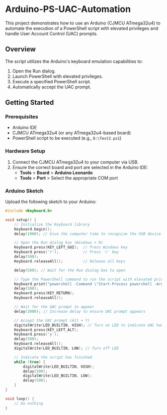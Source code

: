 # Arduino-PS-UAC-Automation

This project demonstrates how to use an Arduino (CJMCU ATmega32u4) to automate the execution of a PowerShell script with elevated privileges and handle User Account Control (UAC) prompts.

## Overview

The script utilizes the Arduino's keyboard emulation capabilities to:
1. Open the Run dialog.
2. Launch PowerShell with elevated privileges.
3. Execute a specified PowerShell script.
4. Automatically accept the UAC prompt.

## Getting Started

### Prerequisites

- Arduino IDE
- CJMCU ATmega32u4 (or any ATmega32u4-based board)
- PowerShell script to be executed (e.g., `D:\Test2.ps1`)

### Hardware Setup

1. Connect the CJMCU ATmega32u4 to your computer via USB.
2. Ensure the correct board and port are selected in the Arduino IDE:
   - **Tools** > **Board** > **Arduino Leonardo**
   - **Tools** > **Port** > Select the appropriate COM port

### Arduino Sketch

Upload the following sketch to your Arduino:

```cpp
#include <Keyboard.h>

void setup() {
    // Initialize the Keyboard library
    Keyboard.begin();
    delay(1000); // Give the computer time to recognize the USB device

    // Open the Run dialog box (Windows + R)
    Keyboard.press(KEY_LEFT_GUI);  // Press Windows key
    Keyboard.press('r');           // Press 'r' key
    delay(500);
    Keyboard.releaseAll();         // Release all keys

    delay(500); // Wait for the Run dialog box to open

    // Type the PowerShell command to run the script with elevated privileges and bypass execution policy
    Keyboard.print("powershell -Command \"Start-Process powershell -ArgumentList '-NoProfile -ExecutionPolicy Bypass -File \"D:\\Test2.ps1\"' -Verb RunAs\"");
    delay(500);
    Keyboard.press(KEY_RETURN);
    Keyboard.releaseAll();

    // Wait for the UAC prompt to appear
    delay(3000); // Increase delay to ensure UAC prompt appears

    // Accept the UAC prompt (Alt + Y)
    digitalWrite(LED_BUILTIN, HIGH); // Turn on LED to indicate UAC handling
    Keyboard.press(KEY_LEFT_ALT);
    Keyboard.press('y');
    delay(500);
    Keyboard.releaseAll();
    digitalWrite(LED_BUILTIN, LOW); // Turn off LED

    // Indicate the script has finished
    while (true) {
        digitalWrite(LED_BUILTIN, HIGH);
        delay(500);
        digitalWrite(LED_BUILTIN, LOW);
        delay(500);
    }
}

void loop() {
    // Do nothing
}
